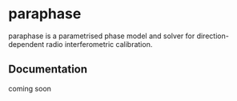 # paraphase

paraphase is a parametrised phase model and solver for direction-dependent radio interferometric calibration.

## Documentation

coming soon